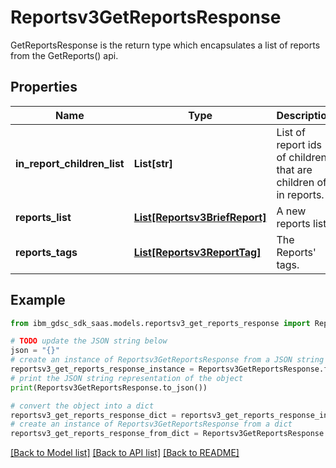 # Reportsv3GetReportsResponse

GetReportsResponse is the return type which encapsulates a list of reports from the GetReports() api.

## Properties

Name | Type | Description | Notes
------------ | ------------- | ------------- | -------------
**in_report_children_list** | **List[str]** | List of report ids of children that are children of in reports. | [optional] 
**reports_list** | [**List[Reportsv3BriefReport]**](Reportsv3BriefReport.md) | A new reports list. | [optional] 
**reports_tags** | [**List[Reportsv3ReportTag]**](Reportsv3ReportTag.md) | The Reports&#39; tags. | [optional] 

## Example

```python
from ibm_gdsc_sdk_saas.models.reportsv3_get_reports_response import Reportsv3GetReportsResponse

# TODO update the JSON string below
json = "{}"
# create an instance of Reportsv3GetReportsResponse from a JSON string
reportsv3_get_reports_response_instance = Reportsv3GetReportsResponse.from_json(json)
# print the JSON string representation of the object
print(Reportsv3GetReportsResponse.to_json())

# convert the object into a dict
reportsv3_get_reports_response_dict = reportsv3_get_reports_response_instance.to_dict()
# create an instance of Reportsv3GetReportsResponse from a dict
reportsv3_get_reports_response_from_dict = Reportsv3GetReportsResponse.from_dict(reportsv3_get_reports_response_dict)
```
[[Back to Model list]](../README.md#documentation-for-models) [[Back to API list]](../README.md#documentation-for-api-endpoints) [[Back to README]](../README.md)


